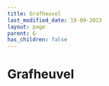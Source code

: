 ```yaml
---
title: Grafheuvel
last_modified_date: 19-09-2023
layout: page
parent: G
has_children: false
---
```


Grafheuvel
==========

